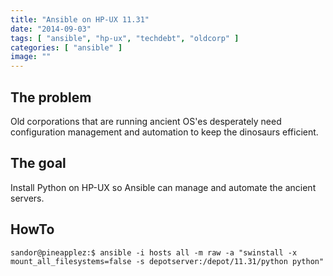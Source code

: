 ```yaml
---
title: "Ansible on HP-UX 11.31"
date: "2014-09-03"
tags: [ "ansible", "hp-ux", "techdebt", "oldcorp" ]
categories: [ "ansible" ]
image: ""
---
```


## The problem
Old corporations that are running ancient OS'es desperately need configuration management and automation to keep the dinosaurs efficient.      


## The goal
Install Python on HP-UX so Ansible can manage and automate the ancient servers.


## HowTo

~~~
sandor@pineapplez:$ ansible -i hosts all -m raw -a "swinstall -x mount_all_filesystems=false -s depotserver:/depot/11.31/python python"
~~~
